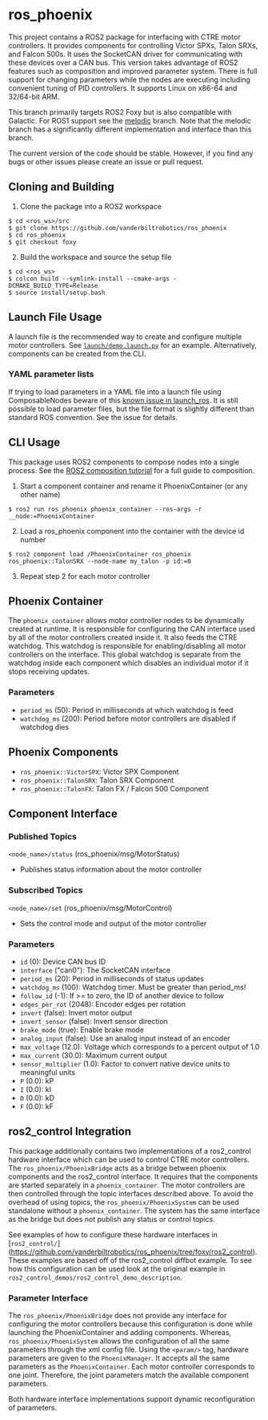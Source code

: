 # ros_phoenix
This project contains a ROS2 package for interfacing with CTRE motor controllers. It provides components for controlling Victor SPXs, Talon SRXs, and Falcon 500s. It uses the SocketCAN driver for communicating with these devices over a CAN bus. This version takes advantage of ROS2 features such as composition and improved parameter system. There is full support for changing parameters while the nodes are executing including convenient tuning of PID controllers. It supports Linux on x86-64 and 32/64-bit ARM.

This branch primarily targets ROS2 Foxy but is also compatible with Galactic. For ROS1 support see the [melodic](https://github.com/vanderbiltrobotics/ros_phoenix/tree/melodic) branch. Note that the melodic branch has a significantly different implementation and interface than this branch.

The current version of the code should be stable. However, if you find any bugs or other issues please create an issue or pull request.

## Cloning and Building
1. Clone the package into a ROS2 workspace
```
$ cd <ros_ws>/src
$ git clone https://github.com/vanderbiltrobotics/ros_phoenix
$ cd ros_phoenix
$ git checkout foxy
```
2. Build the workspace and source the setup file
```
$ cd <ros_ws>
$ colcon build --symlink-install --cmake-args -DCMAKE_BUILD_TYPE=Release
$ source install/setup.bash
```

## Launch File Usage
A launch file is the recommended way to create and configure multiple motor controllers. See [`launch/demo.launch.py`](https://github.com/vanderbiltrobotics/ros_phoenix/blob/foxy/launch/demo.launch.py) for an example. Alternatively, components can be created from the CLI.

### YAML parameter lists
If trying to load parameters in a YAML file into a launch file using ComposableNodes beware of this [known issue in launch_ros](https://github.com/ros2/launch_ros/issues/156). It is still possible to load parameter files, but the file format is slightly different than standard ROS convention. See the issue for details.

## CLI Usage
This package uses ROS2 components to compose nodes into a single process. See the [ROS2 composition tutorial](https://index.ros.org/doc/ros2/Tutorials/Composition/) for a full guide to composition.

1. Start a component container and rename it PhoenixContainer (or any other name)
```
$ ros2 run ros_phoenix phoenix_container --ros-args -r __node:=PhoenixContainer
```
2. Load a ros_phoenix component into the container with the device id number
```
$ ros2 component load /PhoenixContainer ros_phoenix ros_phoenix::TalonSRX --node-name my_talon -p id:=0
```
3. Repeat step 2 for each motor controller

## Phoenix Container
The `phoenix_container` allows motor controller nodes to be dynamically created at runtime. It is responsible for configuring the CAN interface used by all of the motor controllers created inside it. It also feeds the CTRE watchdog. This watchdog is responsible for enabling/disabling all motor controllers on the interface. This global watchdog is separate from the watchdog inside each component which disables an individual motor if it stops receiving updates.

### Parameters
- `period_ms` (50): Period in milliseconds at which watchdog is feed
- `watchdog_ms` (200): Period before motor controllers are disabled if watchdog dies

## Phoenix Components
- `ros_phoenix::VictorSPX`: Victor SPX Component
- `ros_phoenix::TalonSRX`: Talon SRX Component
- `ros_phoenix::TalonFX`: Talon FX / Falcon 500 Component

## Component Interface
### Published Topics
`<node_name>/status` (ros_phoenix/msg/MotorStatus)
- Publishes status information about the motor controller

### Subscribed Topics
`<node_name>/set` (ros_phoenix/msg/MotorControl)
- Sets the control mode and output of the motor controller

### Parameters
- `id` (0): Device CAN bus ID
- `interface` ("can0"): The SocketCAN interface
- `period_ms` (20): Period in milliseconds of status updates
- `watchdog_ms` (100): Watchdog timer. Must be greater than period_ms!
- `follow_id` (-1): If >= to zero, the ID of another device to follow
- `edges_per_rot` (2048): Encoder edges per rotation
- `invert` (false): Invert motor output
- `invert_sensor` (false): Invert sensor direction
- `brake_mode` (true): Enable brake mode
- `analog_input` (false): Use an analog input instead of an encoder
- `max_voltage` (12.0): Voltage which corresponds to a percent output of 1.0
- `max_current` (30.0): Maximum current output
- `sensor_multiplier` (1.0): Factor to convert native device units to meaningful units
- `P` (0.0): kP
- `I` (0.0): kI
- `D` (0.0): kD
- `F` (0.0): kF

## ros2_control Integration
This package additionally contains two implementations of a ros2_control hardware interface
which can be used to control CTRE motor controllers. The `ros_phoenix/PhoenixBridge` acts as
a bridge between phoenix components and the ros2_control interface. It requires that the
components are started separately in a `phoenix_container`. The motor controllers are then
controlled through the topic interfaces described above. To avoid the overhead of using
topics, the `ros_phoenix/PhoenixSystem` can be used standalone without a `phoenix_container`.
The system has the same interface as the bridge but does not publish any status or control
topics.

See examples of how to configure these hardware interfaces in [`ros2_control/`]
(https://github.com/vanderbiltrobotics/ros_phoenix/tree/foxy/ros2_control). These examples
are based off of the ros2_control diffbot example. To see how this configuration can be used
look at the original example in `ros2_control_demos/ros2_control_demo_description`.

### Parameter Interface
The `ros_phoenix/PhoenixBridge` does not provide any interface for configuring the motor
controllers because this configuration is done while launching the PhoenixContainer and
adding components. Whereas, `ros_phoenix/PhoenixSystem` allows the configuration of all
the same parameters through the xml config file. Using the `<param/>` tag, hardware
parameters are given to the `PhoenixManager`. It accepts all the same parameters
as the `PhoenixContainer`. Each motor controller corresponds to one joint. Therefore,
the joint parameters match the available component parameters.

Both hardware interface implementations support dynamic reconfiguration of parameters.